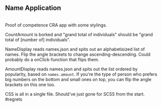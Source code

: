 ## Name Application
<br>
Proof of competence CRA app with some stylings.

CountAmount is borked and "grand total of individuals" should be "grand total of [number of] individuals".

NameDisplay reads names.json and spits out an alphabetisized list of names. Flip the angle brackets to change ascending-descending. Could probably do a onClick-function that flips them.

AmountDisplay reads names.json and spits out the list ordered by popularity, based on <code>names.amount</code>. If you're the type of person who prefers big numbers on the bottom and small ones on top, you can flip the angle brackets on this one too.

CSS is all in a single file. Should've just gone for SCSS from the start. #regrets